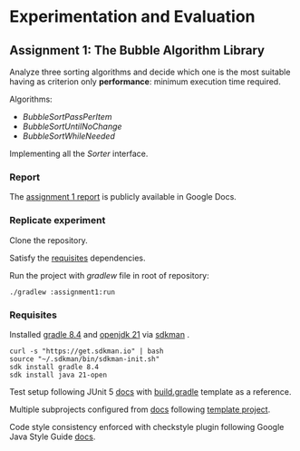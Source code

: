 # Experimentation and Evaluation

## Assignment 1: The Bubble Algorithm Library

Analyze three sorting algorithms and decide which one is the most
suitable having as criterion only **performance**: 
minimum execution time required. 

Algorithms:
- _BubbleSortPassPerItem_
- _BubbleSortUntilNoChange_
- _BubbleSortWhileNeeded_

Implementing all the _Sorter_ interface.

### Report

The [assignment 1 report](https://docs.google.com/document/d/1XvRoceLrXU1l0qW0ANj-XlElyYg7VFREm2lR_bghKqo/edit?usp=sharing)
is publicly available in Google Docs.

### Replicate experiment 

Clone the repository.

Satisfy the [requisites](#requisites) dependencies.

Run the project with _gradlew_ file in root of repository:
```shell
./gradlew :assignment1:run
```

### Requisites

Installed [gradle 8.4](https://gradle.org/) and [openjdk 21](https://jdk.java.net/21/) via [sdkman](https://sdkman.io/) .
```shell
curl -s "https://get.sdkman.io" | bash
source "~/.sdkman/bin/sdkman-init.sh"
sdk install gradle 8.4
sdk install java 21-open
```

Test setup following JUnit 5 [docs](https://junit.org/junit5/docs/current/user-guide)
with [build.gradle](https://github.com/junit-team/junit5-samples/tree/r5.10.1/junit5-jupiter-starter-gradle)
template as a reference.

Multiple subprojects configured from [docs](https://docs.gradle.org/current/userguide/multi_project_builds.html)
following [template project](https://github.com/jghoman/gradle-subprojects).

Code style consistency enforced with checkstyle plugin following 
Google Java Style Guide [docs](https://checkstyle.sourceforge.io/google_style.html).